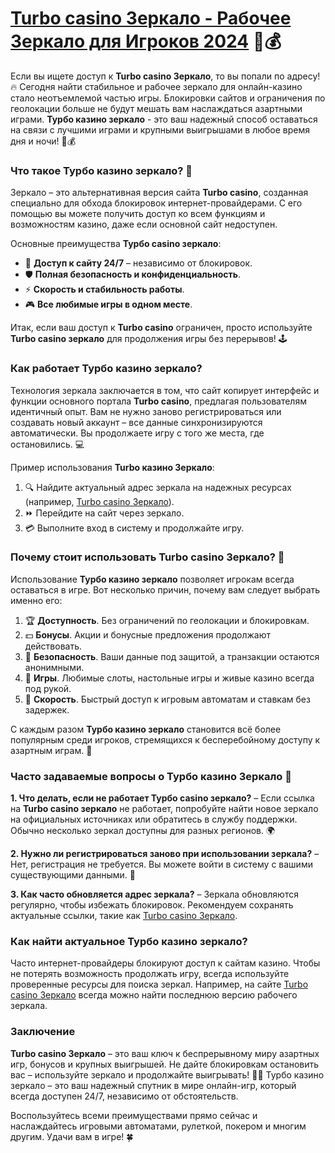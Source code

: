 # [Turbo casino Зеркало - Рабочее Зеркало для Игроков 2024](https://turbo-casino.pro/TURVK) 🎰💰


Если вы ищете доступ к **Turbo casino Зеркало**, то вы попали по адресу! 🔥 Сегодня найти стабильное и рабочее зеркало для онлайн-казино стало неотъемлемой частью игры. Блокировки сайтов и ограничения по геолокации больше не будут мешать вам наслаждаться азартными играми. **Турбо казино зеркало** - это ваш надежный способ оставаться на связи с лучшими играми и крупными выигрышами в любое время дня и ночи! 🚀💰

### Что такое Турбо казино зеркало? 🎲

Зеркало – это альтернативная версия сайта **Turbo casino**, созданная специально для обхода блокировок интернет-провайдерами. С его помощью вы можете получить доступ ко всем функциям и возможностям казино, даже если основной сайт недоступен. 

Основные преимущества **Турбо casino зеркало**:
- 🔑 **Доступ к сайту 24/7** – независимо от блокировок.
- 🛡️ **Полная безопасность и конфиденциальность**.
- ⚡ **Скорость и стабильность работы**.
- 🎮 **Все любимые игры в одном месте**.

Итак, если ваш доступ к **Turbo casino** ограничен, просто используйте **Turbo casino зеркало** для продолжения игры без перерывов! 🕹️

### Как работает Турбо казино зеркало?

Технология зеркала заключается в том, что сайт копирует интерфейс и функции основного портала **Turbo casino**, предлагая пользователям идентичный опыт. Вам не нужно заново регистрироваться или создавать новый аккаунт – все данные синхронизируются автоматически. Вы продолжаете игру с того же места, где остановились. 💻

Пример использования **Turbo казино Зеркало**:
1. 🔍 Найдите актуальный адрес зеркала на надежных ресурсах (например, [Turbo casino Зеркало](https://turbo-casino.pro/TURVK)).
2. ⏩ Перейдите на сайт через зеркало.
3. 💳 Выполните вход в систему и продолжайте игру.

### Почему стоит использовать Turbo casino Зеркало? 🎰

Использование **Турбо казино зеркало** позволяет игрокам всегда оставаться в игре. Вот несколько причин, почему вам следует выбрать именно его:

1. 🏆 **Доступность**. Без ограничений по геолокации и блокировкам.
2. 💵 **Бонусы**. Акции и бонусные предложения продолжают действовать.
3. 🔐 **Безопасность**. Ваши данные под защитой, а транзакции остаются анонимными.
4. 🎲 **Игры**. Любимые слоты, настольные игры и живые казино всегда под рукой.
5. 🚀 **Скорость**. Быстрый доступ к игровым автоматам и ставкам без задержек.

С каждым разом **Турбо казино зеркало** становится всё более популярным среди игроков, стремящихся к бесперебойному доступу к азартным играм. 💫

### Часто задаваемые вопросы о Турбо казино Зеркало 🎯

**1. Что делать, если не работает Турбо casino зеркало?**
   – Если ссылка на **Turbo casino зеркало** не работает, попробуйте найти новое зеркало на официальных источниках или обратитесь в службу поддержки. Обычно несколько зеркал доступны для разных регионов. 🌍

**2. Нужно ли регистрироваться заново при использовании зеркала?**
   – Нет, регистрация не требуется. Вы можете войти в систему с вашими существующими данными. 👤

**3. Как часто обновляется адрес зеркала?**
   – Зеркала обновляются регулярно, чтобы избежать блокировок. Рекомендуем сохранять актуальные ссылки, такие как [Turbo casino Зеркало](https://turbo-casino.pro/TURVK).

### Как найти актуальное Турбо казино зеркало?

Часто интернет-провайдеры блокируют доступ к сайтам казино. Чтобы не потерять возможность продолжать игру, всегда используйте проверенные ресурсы для поиска зеркал. Например, на сайте [Turbo casino Зеркало](https://turbo-casino.pro/TURVK) всегда можно найти последнюю версию рабочего зеркала. 

### Заключение

**Turbo casino Зеркало** – это ваш ключ к беспрерывному миру азартных игр, бонусов и крупных выигрышей. Не дайте блокировкам остановить вас – используйте зеркало и продолжайте выигрывать! 💸🎰 Турбо казино зеркало – это ваш надежный спутник в мире онлайн-игр, который всегда доступен 24/7, независимо от обстоятельств. 

Воспользуйтесь всеми преимуществами прямо сейчас и наслаждайтесь игровыми автоматами, рулеткой, покером и многим другим. Удачи вам в игре! 🍀

